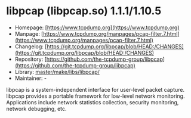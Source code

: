 # libpcap (libpcap.so) 1.1.1/1.10.5
  - Homepage: [https://www.tcpdump.org](https://www.tcpdump.org)
  - Manpage: [https://www.tcpdump.org/manpages/pcap-filter.7.html](https://www.tcpdump.org/manpages/pcap-filter.7.html)
  - Changelog: [https://git.tcpdump.org/libpcap/blob/HEAD:/CHANGES](https://git.tcpdump.org/libpcap/blob/HEAD:/CHANGES)
  - Repository: [https://github.com/the-tcpdump-group/libpcap](https://github.com/the-tcpdump-group/libpcap)
  - Library: [master/make/libs/libpcap/](https://github.com/Freetz-NG/freetz-ng/tree/master/make/libs/libpcap/)
  - Maintainer: -

libpcap is a system-independent interface for user-level packet capture. libpcap provides a portable framework for low-level network monitoring. Applications include network statistics collection, security monitoring, network debugging, etc.
